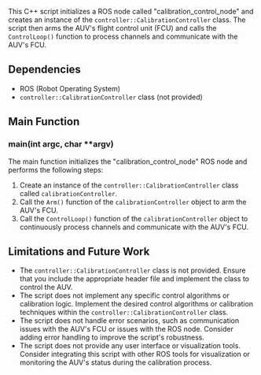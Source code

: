 This C++ script initializes a ROS node called "calibration_control_node" and creates an instance of the `controller::CalibrationController` class. The script then arms the AUV's flight control unit (FCU) and calls the `ControlLoop()` function to process channels and communicate with the AUV's FCU.

## Dependencies

-   ROS (Robot Operating System)
-   `controller::CalibrationController` class (not provided)

## Main Function

### main(int argc, char **argv)

The main function initializes the "calibration_control_node" ROS node and performs the following steps:

1.  Create an instance of the `controller::CalibrationController` class called `calibrationController`.
2.  Call the `Arm()` function of the `calibrationController` object to arm the AUV's FCU.
3.  Call the `ControlLoop()` function of the `calibrationController` object to continuously process channels and communicate with the AUV's FCU.

## Limitations and Future Work

-   The `controller::CalibrationController` class is not provided. Ensure that you include the appropriate header file and implement the class to control the AUV.
-   The script does not implement any specific control algorithms or calibration logic. Implement the desired control algorithms or calibration techniques within the `controller::CalibrationController` class.
-   The script does not handle error scenarios, such as communication issues with the AUV's FCU or issues with the ROS node. Consider adding error handling to improve the script's robustness.
-   The script does not provide any user interface or visualization tools. Consider integrating this script with other ROS tools for visualization or monitoring the AUV's status during the calibration process.